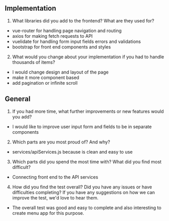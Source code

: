 ## Implementation

1. What libraries did you add to the frontend? What are they used for?

- vue-router for handling page navigation and routing
- axios for making fetch requests to API
- vuelidate for handling form input fields errors and validations
- bootstrap for front end components and styles

2. What would you change about your implementation if you had to handle thousands of items?

- I would change design and layout of the page
- make it more component based
- add pagination or infinite scroll

## General

1. If you had more time, what further improvements or new features would you add?

- I would like to improve user input form and fields to be in separate components


2. Which parts are you most proud of? And why?

- services/apiServices.js because is clean and easy to use


3. Which parts did you spend the most time with? What did you find most difficult?

- Connecting front end to the API services


4. How did you find the test overall? Did you have any issues or have difficulties completing? If you have any suggestions on how we can improve the test, we'd love to hear them.

- The overall test was good and easy to complete and also interesting to create menu app for this purpose.
